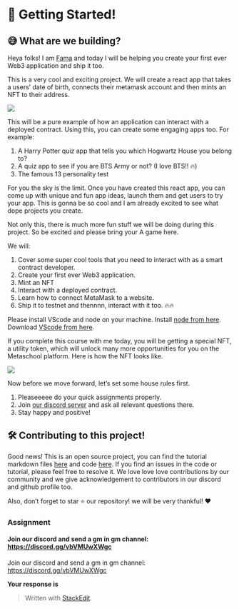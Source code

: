 ﻿# 🌈 Getting Started!

## **😅 What are we building?**

Heya folks! I am [Fama](https://twitter.com/fatimarizwan) and today I will be helping you create your first ever Web3 application and ship it too.

This is a very cool and exciting project. We will create a react app that takes a users’ date of birth, connects their metamask account and then mints an NFT to their address.

![](https://lh6.googleusercontent.com/Xyp-fKrsrdWPSomKzLdqJS8-DleqLBqNxHZcF58KTbt-2Qt1MTqjb4veevUVz7WX0Hj4bnXxG3uvQB6y2HkFwXio8dYptZjHy5e5Cj19DZuS8cnuxsZxrTdL9SGRU_JBTWw8dBG5)

This will be a pure example of how an application can interact with a deployed contract. Using this, you can create some engaging apps too. For example:

1.  A Harry Potter quiz app that tells you which Hogwartz House you belong to?
2.  A quiz app to see if you are BTS Army or not? (I love BTS!! 🔥)
3.  The famous 13 personality test

For you the sky is the limit. Once you have created this react app, you can come up with unique and fun app ideas, launch them and get users to try your app. This is gonna be so cool and I am already excited to see what dope projects you create.

Not only this, there is much more fun stuff we will be doing during this project. So be excited and please bring your A game here.

We will:

1.  Cover some super cool tools that you need to interact with as a smart contract developer.
2.  Create your first ever Web3 application.
3.  Mint an NFT
4.  Interact with a deployed contract.
5.  Learn how to connect MetaMask to a website.
6.  Ship it to testnet and thennnn, interact with it too. 🔥🔥

Please install VScode and node on your machine. Install  [node from here](https://nodejs.org/en/). Download  [VScode from here](https://code.visualstudio.com/).

If you complete this course with me today, you will be getting a special NFT, a utility token, which will unlock many more opportunities for you on the Metaschool platform. Here is how the NFT looks like.

![](https://lh3.googleusercontent.com/LcZG5dDhsMFkgQ5hXaQosQyBFMVhW5J9rNx30XonmZJway3kX1rmzSet5jEQ4wLynQ-enzHpk-LWdgvS0tP2JrrglCFG1neAiINjOkwT6CNn_Ad-adacqif8Sm4TtaRkBlg0PWRa)

Now before we move forward, let’s set some house rules first.

1.  Pleaseeeee do your quick assignments properly.
2.  Join  [our discord server](https://discord.gg/vbVMUwXWgc)  and ask all relevant questions there.
3.  Stay happy and positive!

## **🛠 Contributing to this project!**

Good news! This is an open source project, you can find the tutorial markdown files [here](https://github.com/0xmetaschool/Learning-Projects) and code [here](https://github.com/0xmetaschool/Horoscope-NFT-Project). If you find an issues in the code or tutorial, please feel free to resolve it. We love love love contributions by our community and we give acknowledgement to contributors in our discord and github profile too.

Also, don’t forget to star ⭐️ our repository! we will be very thankful! ♥️

### Assignment

#### Join our discord and send a gm in gm channel: https://discord.gg/vbVMUwXWgc

Join our discord and send a gm in gm channel: https://discord.gg/vbVMUwXWgc

**Your response is**


> Written with [StackEdit](https://stackedit.io/).
